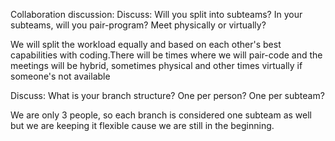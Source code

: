 
Collaboration discussion:
Discuss: Will you split into subteams? In your subteams, will you pair-program? Meet physically or virtually?

We will split the workload equally and based on each other's best capabilities with coding.There will be times where we will pair-code and the meetings will be hybrid, sometimes physical and other times virtually if someone's not available 

Discuss: What is your branch structure? One per person? One per subteam?

We are only 3 people, so each branch is considered one subteam as well but we are keeping it flexible cause we are still in the beginning.


